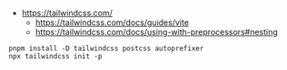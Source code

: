 - https://tailwindcss.com/
  - https://tailwindcss.com/docs/guides/vite
  - https://tailwindcss.com/docs/using-with-preprocessors#nesting

```
pnpm install -D tailwindcss postcss autoprefixer
npx tailwindcss init -p
```
